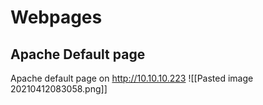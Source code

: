 # Webpages
## Apache Default page
Apache default page on http://10.10.10.223
![[Pasted image 20210412083058.png]]

